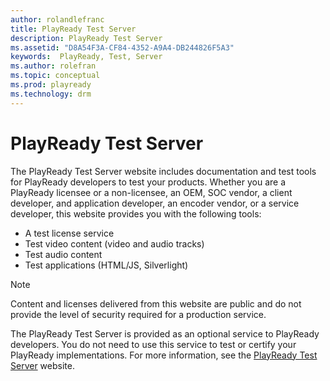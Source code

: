 ```yaml
---
author: rolandlefranc
title: PlayReady Test Server
description: PlayReady Test Server
ms.assetid: "D8A54F3A-CF84-4352-A9A4-DB244826F5A3"
keywords:  PlayReady, Test, Server
ms.author: rolefran
ms.topic: conceptual
ms.prod: playready
ms.technology: drm
---
```



# PlayReady Test Server

The PlayReady Test Server website includes documentation and test tools for PlayReady developers to test your products. Whether you are a PlayReady licensee or a non-licensee, an OEM, SOC vendor, a client developer, and application developer, an encoder vendor, or a service developer, this website provides you with the following tools:

   *  A test license service
   *  Test video content (video and audio tracks)
   *  Test audio content
   *  Test applications (HTML/JS, Silverlight)

> [!NOTE]
> Content and licenses delivered from this website are public and do not provide the level of security required for a production service.

The PlayReady Test Server is provided as an optional service to PlayReady developers. You do not need to use this service to test or certify your PlayReady implementations. For more information, see the [PlayReady Test Server](http://test.playready.microsoft.com/) website.
